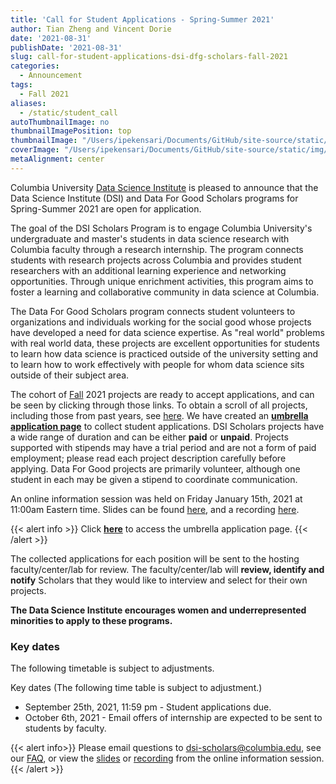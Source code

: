 ```yaml
---
title: 'Call for Student Applications - Spring-Summer 2021'
author: Tian Zheng and Vincent Dorie
date: '2021-08-31'
publishDate: '2021-08-31'
slug: call-for-student-applications-dsi-dfg-scholars-fall-2021
categories:
  - Announcement
tags:
  - Fall 2021
aliases:
  - /static/student_call
autoThumbnailImage: no
thumbnailImagePosition: top
thumbnailImage: "/Users/ipekensari/Documents/GitHub/site-source/static/img/opencall_students_fall_2021.png"
coverImage: "/Users/ipekensari/Documents/GitHub/site-source/static/img/opencall_students_fall_2021.png"
metaAlignment: center
---
```

Columbia University [Data Science Institute](http://datascience.columbia.edu/) is pleased to announce that the Data Science Institute (DSI) and Data For Good Scholars programs for Spring-Summer 2021 are open for application.

The goal of the DSI Scholars Program is to engage Columbia University's undergraduate and master's students in data science research with Columbia faculty through a research internship. The program connects students with research projects across Columbia and provides student researchers with an additional learning experience and networking opportunities. Through unique enrichment activities, this program aims to foster a learning and collaborative community in data science at Columbia.

The Data For Good Scholars program connects student volunteers to organizations and individuals working for the social good whose projects have developed a need for data science expertise. As "real world" problems with real world data, these projects are excellent opportunities for students to learn how data science is practiced outside of the university setting and to learn how to work effectively with people for whom data science sits outside of their subject area.

<!--more-->

The cohort of [Fall](/categories/open-fall-2021) 2021 projects are ready to accept applications, and can be seen by clicking through those links. To obtain a scroll of all projects, including those from past years, see [here](/). We have created an [**umbrella application page**](https://docs.google.com/forms/d/15k4RmA8L7dwp2S_NxJ2CzUzDD1JnuOAkLBnkFSCZ3_Y/edit) to collect student applications. DSI Scholars projects have a wide range of duration and can be either **paid** or **unpaid**. Projects supported with stipends may have a trial period and are not a form of paid employment; please read each project description carefully before applying. Data For Good projects are primarily volunteer, although one student in each may be given a stipend to coordinate communication.

An online information session was held on Friday January 15th, 2021 at 11:00am Eastern time. Slides can be found [here](https://docs.google.com/presentation/d/1SML70xp-rUyMNlt5RSjQgPhW3ILzmzEZPcweM6jqvLk/edit?usp=sharing), and a recording [here](https://columbiauniversity.zoom.us/rec/play/Hplgkv2tr-uax2QagCxVF5ruJWEmPG7PA4vxF5x-ZO7PHEDr8qSHONs7YTWsjwADRHzx5pTLMSJ2Apbw.kSi75dWaHV3qLOVU?continueMode=true).

{{< alert info >}}
Click [**here**](https://docs.google.com/forms/d/15k4RmA8L7dwp2S_NxJ2CzUzDD1JnuOAkLBnkFSCZ3_Y/edit) to access the umbrella application page. 
{{< /alert >}}

The collected applications for each position will be sent to the hosting faculty/center/lab for review. The faculty/center/lab will **review, identify and notify** Scholars that they would like to interview and select for their own projects. 

**The Data Science Institute encourages women and underrepresented minorities to apply to these programs.**

### Key dates 

The following timetable is subject to adjustments. 

Key dates (The following time table is subject to adjustment.)
+ September 25th, 2021, 11:59 pm - Student applications due.
+ October 6th, 2021 - Email offers of internship are expected to be sent to students by faculty.

        
{{< alert info>}}
Please email questions to [dsi-scholars@columbia.edu](mailto:dsi-scholars@columbia.edu), see our [FAQ](/static/student_faq), or view the [slides](https://docs.google.com/presentation/d/1SML70xp-rUyMNlt5RSjQgPhW3ILzmzEZPcweM6jqvLk/edit?usp=sharing) or [recording](https://columbiauniversity.zoom.us/rec/play/Hplgkv2tr-uax2QagCxVF5ruJWEmPG7PA4vxF5x-ZO7PHEDr8qSHONs7YTWsjwADRHzx5pTLMSJ2Apbw.kSi75dWaHV3qLOVU?continueMode=true) from the online information session.
{{< /alert >}}

